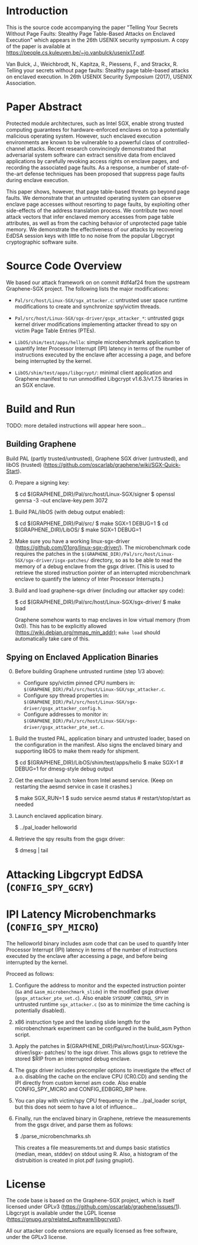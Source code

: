 # Introduction

This is the source code accompanying the paper "Telling Your Secrets Without
Page Faults: Stealthy Page Table-Based Attacks on Enclaved Execution" which
appears in the 26th USENIX security symposium. A copy of the paper is available
at <https://people.cs.kuleuven.be/~jo.vanbulck/usenix17.pdf>.

Van Bulck, J., Weichbrodt, N., Kapitza, R., Piessens, F., and Strackx, R.
Telling your secrets without page faults: Stealthy page table-based attacks on
enclaved execution. In 26th USENIX Security Symposium (2017), USENIX
Association.

# Paper Abstract

Protected module architectures, such as Intel SGX, enable strong trusted
computing guarantees for hardware-enforced enclaves on top a potentially
malicious operating system. However, such enclaved execution environments are
known to be vulnerable to a powerful class of controlled-channel attacks.
Recent research convincingly demonstrated that adversarial system software can
extract sensitive data from enclaved applications by carefully revoking access
rights on enclave pages, and recording the associated page faults. As a
response, a number of state-of-the-art defense techniques has been proposed
that suppress page faults during enclave execution.

This paper shows, however, that page table-based threats go beyond page faults.
We demonstrate that an untrusted operating system can observe enclave page
accesses without resorting to page faults, by exploiting other side-effects of
the address translation process. We contribute two novel attack vectors that
infer enclaved memory accesses from page table attributes, as well as from the
caching behavior of unprotected page table memory. We demonstrate the
effectiveness of our attacks by recovering EdDSA session keys with little to no
noise from the popular Libgcrypt cryptographic software suite.

# Source Code Overview

We based our attack framework on on commit #df4af24 from the upstream
Graphene-SGX project. The following lists the major modifications:

* `Pal/src/host/Linux-SGX/sgx_attacker.c`: untrusted user space runtime
   modifications to create and synchronize spy/victim threads.

* `Pal/src/host/Linux-SGX/sgx-driver/gsgx_attacker_*`: untrusted gsgx kernel
   driver modifications implementing attacker thread to spy on victim Page
   Table Entries (PTEs).

* `LibOS/shim/test/apps/hello`: simple microbenchmark application to quantify
   Inter Processor Interrupt (IPI) latency in terms of the number of instructions
   executed by the enclave after accessing a page, and before being interrupted
   by the kernel.

* `LibOS/shim/test/apps/libgcrypt/`: minimal client application and Graphene
   manifest to run unmodified Libgcrypt v1.6.3/v1.7.5 libraries in an SGX enclave.

# Build and Run

TODO: more detailed instructions will appear here soon...

## Building Graphene

Build PAL (partly trusted/untrusted), Graphene SGX driver (untrusted), and
libOS (trusted) (<https://github.com/oscarlab/graphene/wiki/SGX-Quick-Start>).

0. Prepare a signing key:

    $ cd $(GRAPHENE_DIR)/Pal/src/host/Linux-SGX/signer
    $ openssl genrsa -3 -out enclave-key.pem 3072

1. Build PAL/libOS (with debug output enabled):

    $ cd $(GRAPHENE_DIR)/Pal/src/
    $ make SGX=1 DEBUG=1
    $ cd $(GRAPHENE_DIR)/LibOS/
    $ make SGX=1 DEBUG=1

2. Make sure you have a working linux-sgx-driver
   (<https://github.com/01org/linux-sgx-driver/>). The microbenchmark code
   requires the patches in the
   `$(GRAPHENE_DIR)/Pal/src/host/Linux-SGX/sgx-driver/isgx-patches/` directory,
   so as to be able to read the memory of a debug enclave from the gsgx driver.
   (This is used to retrieve the stored instruction pointer of an interrupted
   microbenchmark enclave to quantify the latency of Inter Processor Interrupts.)

3. Build and load graphene-sgx driver (including our attacker spy code):

    $ cd $(GRAPHENE_DIR)/Pal/src/host/Linux-SGX/sgx-driver/
    $ make load

    Graphene somehow wants to map enclaves in low virtual memory (from 0x0).
    This has to be explicitly allowed (<https://wiki.debian.org/mmap_min_addr>);
    `make load` should automatically take care of this.

## Spying on Enclaved Application Binaries

0. Before building Graphene untrusted runtime (step 1/3 above):

   * Configure spy/victim pinned CPU numbers in:
     `$(GRAPHENE_DIR)/Pal/src/host/Linux-SGX/sgx_attacker.c`.
   * Configure spy thread properties in:
     `$(GRAPHENE_DIR)/Pal/src/host/Linux-SGX/sgx-driver/gsgx_attacker_config.h`.
   * Configure addresses to monitor in:
     `$(GRAPHENE_DIR)/Pal/src/host/Linux-SGX/sgx-driver/gsgx_attacker_pte_set.c`.

1. Build the trusted PAL, application binary and untrusted loader, based on the
   configuration in the manifest. Also signs the enclaved binary and
   supporting libOS to make them ready for shipment.

    $ cd $(GRAPHENE_DIR)/LibOS/shim/test/apps/hello
    $ make SGX=1 # DEBUG=1 for dmesg-style debug output

2. Get the enclave launch token from Intel aesmd service. (Keep on restarting
   the aesmd service in case it crashes.)

    $ make SGX_RUN=1
    $ sudo service aesmd status # restart/stop/start as needed

3. Launch enclaved application binary.

    $ ../pal_loader helloworld

4. Retrieve the spy results from the gsgx driver:

    $ dmesg | tail

# Attacking Libgcrypt EdDSA (`CONFIG_SPY_GCRY`)



# IPI Latency Microbenchmarks (`CONFIG_SPY_MICRO`)

The helloworld binary includes asm code that can be used to quantify Inter
Processor Interrupt (IPI) latency in terms of the number of instructions
executed by the enclave after accessing a page, and before being interrupted
by the kernel.

Proceed as follows:

1. Configure the address to monitor and the expected instruction pointer
   (`&a` and `&asm_microbenchmark_slide`) in the modified gsgx driver
   (`gsgx_attacker_pte_set.c`). Also enable `SYSDUMP_CONTROL_SPY` in untrusted
   runtime `sgx_attacker.c` (so as to minimize the time caching is potentially
   disabled).

2. x86 instruction type and the landing slide length for the microbenchmark
   experiment can be configured in the build_asm Python script.

3. Apply the patches in $(GRAPHENE_DIR)/Pal/src/host/Linux-SGX/sgx-driver/isgx-
   patches/ to the isgx driver. This allows gsgx to retrieve the stored $RIP
   from an interrupted debug enclave.

4. The gsgx driver includes precompiler options to investigate the effect of
   a.o. disabling the cache on the enclave CPU (CR0.CD) and sending the IPI
   directly from custom kernel asm code. Also enable CONFIG_SPY_MICRO and
   CONFIG_EDBGRD_RIP here.

5. You can play with victim/spy CPU frequency in the ../pal_loader script, but
   this does not seem to have a lot of influence...

6. Finally, run the enclaved binary in Graphene, retrieve the measurements
   from the gsgx driver, and parse them as follows:

    $ ./parse_microbenchmarks.sh

   This creates a file measurements.txt and dumps basic statistics (median,
   mean, stddev) on stdout using R. Also, a histogram of the distrubition is
   created in plot.pdf (using gnuplot).

# License

The code base is based on the Graphene-SGX project, which is itself licensed
under GPLv3 (<https://github.com/oscarlab/graphene/issues/1>). Libgcrypt is
available under the LGPL license
(<https://gnupg.org/related_software/libgcrypt/>).

All our attacker code extensions are equally licensed as free software, under
the GPLv3 license.
